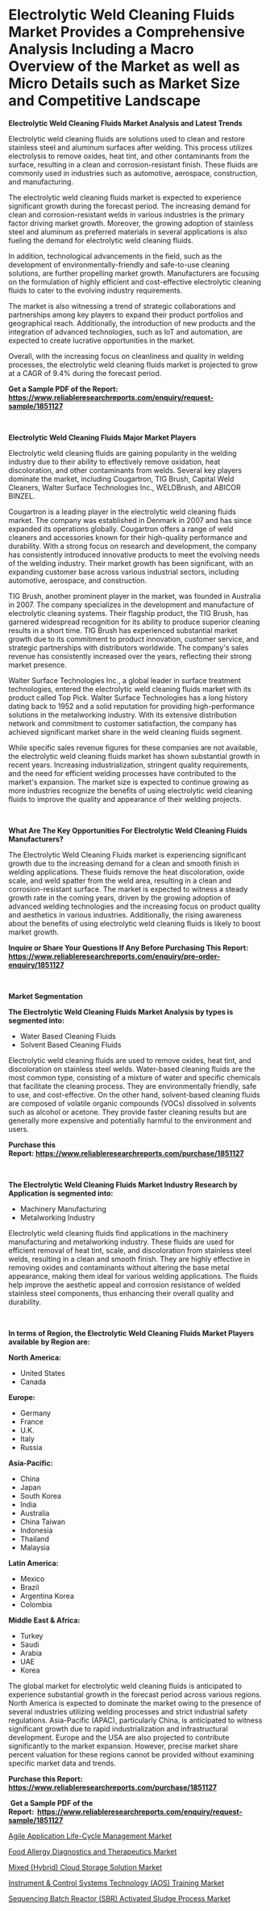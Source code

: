 <p><h1>Electrolytic Weld Cleaning Fluids Market Provides a Comprehensive Analysis Including a Macro Overview of the Market as well as Micro Details such as Market Size and Competitive Landscape</h1></p><p><strong>Electrolytic Weld Cleaning Fluids Market Analysis and Latest Trends</strong></p>
<p><p>Electrolytic weld cleaning fluids are solutions used to clean and restore stainless steel and aluminum surfaces after welding. This process utilizes electrolysis to remove oxides, heat tint, and other contaminants from the surface, resulting in a clean and corrosion-resistant finish. These fluids are commonly used in industries such as automotive, aerospace, construction, and manufacturing.</p><p>The electrolytic weld cleaning fluids market is expected to experience significant growth during the forecast period. The increasing demand for clean and corrosion-resistant welds in various industries is the primary factor driving market growth. Moreover, the growing adoption of stainless steel and aluminum as preferred materials in several applications is also fueling the demand for electrolytic weld cleaning fluids.</p><p>In addition, technological advancements in the field, such as the development of environmentally-friendly and safe-to-use cleaning solutions, are further propelling market growth. Manufacturers are focusing on the formulation of highly efficient and cost-effective electrolytic cleaning fluids to cater to the evolving industry requirements.</p><p>The market is also witnessing a trend of strategic collaborations and partnerships among key players to expand their product portfolios and geographical reach. Additionally, the introduction of new products and the integration of advanced technologies, such as IoT and automation, are expected to create lucrative opportunities in the market.</p><p>Overall, with the increasing focus on cleanliness and quality in welding processes, the electrolytic weld cleaning fluids market is projected to grow at a CAGR of 9.4% during the forecast period.</p></p>
<p><strong>Get a Sample PDF of the Report:&nbsp; <a href="https://www.reliableresearchreports.com/enquiry/request-sample/1851127">https://www.reliableresearchreports.com/enquiry/request-sample/1851127</a></strong></p>
<p>&nbsp;</p>
<p><strong>Electrolytic Weld Cleaning Fluids Major Market Players</strong></p>
<p><p>Electrolytic weld cleaning fluids are gaining popularity in the welding industry due to their ability to effectively remove oxidation, heat discoloration, and other contaminants from welds. Several key players dominate the market, including Cougartron, TIG Brush, Capital Weld Cleaners, Walter Surface Technologies Inc., WELDBrush, and ABICOR BINZEL.</p><p>Cougartron is a leading player in the electrolytic weld cleaning fluids market. The company was established in Denmark in 2007 and has since expanded its operations globally. Cougartron offers a range of weld cleaners and accessories known for their high-quality performance and durability. With a strong focus on research and development, the company has consistently introduced innovative products to meet the evolving needs of the welding industry. Their market growth has been significant, with an expanding customer base across various industrial sectors, including automotive, aerospace, and construction.</p><p>TIG Brush, another prominent player in the market, was founded in Australia in 2007. The company specializes in the development and manufacture of electrolytic cleaning systems. Their flagship product, the TIG Brush, has garnered widespread recognition for its ability to produce superior cleaning results in a short time. TIG Brush has experienced substantial market growth due to its commitment to product innovation, customer service, and strategic partnerships with distributors worldwide. The company's sales revenue has consistently increased over the years, reflecting their strong market presence.</p><p>Walter Surface Technologies Inc., a global leader in surface treatment technologies, entered the electrolytic weld cleaning fluids market with its product called Top Pick. Walter Surface Technologies has a long history dating back to 1952 and a solid reputation for providing high-performance solutions in the metalworking industry. With its extensive distribution network and commitment to customer satisfaction, the company has achieved significant market share in the weld cleaning fluids segment.</p><p>While specific sales revenue figures for these companies are not available, the electrolytic weld cleaning fluids market has shown substantial growth in recent years. Increasing industrialization, stringent quality requirements, and the need for efficient welding processes have contributed to the market's expansion. The market size is expected to continue growing as more industries recognize the benefits of using electrolytic weld cleaning fluids to improve the quality and appearance of their welding projects.</p></p>
<p>&nbsp;</p>
<p><strong>What Are The Key Opportunities For Electrolytic Weld Cleaning Fluids Manufacturers?</strong></p>
<p><p>The Electrolytic Weld Cleaning Fluids market is experiencing significant growth due to the increasing demand for a clean and smooth finish in welding applications. These fluids remove the heat discoloration, oxide scale, and weld spatter from the weld area, resulting in a clean and corrosion-resistant surface. The market is expected to witness a steady growth rate in the coming years, driven by the growing adoption of advanced welding technologies and the increasing focus on product quality and aesthetics in various industries. Additionally, the rising awareness about the benefits of using electrolytic weld cleaning fluids is likely to boost market growth.</p></p>
<p><strong>Inquire or Share Your Questions If Any Before Purchasing This Report: <a href="https://www.reliableresearchreports.com/enquiry/pre-order-enquiry/1851127">https://www.reliableresearchreports.com/enquiry/pre-order-enquiry/1851127</a></strong></p>
<p>&nbsp;</p>
<p><strong>Market Segmentation</strong></p>
<p><strong>The Electrolytic Weld Cleaning Fluids Market Analysis by types is segmented into:</strong></p>
<p><ul><li>Water Based Cleaning Fluids</li><li>Solvent Based Cleaning Fluids</li></ul></p>
<p><p>Electrolytic weld cleaning fluids are used to remove oxides, heat tint, and discoloration on stainless steel welds. Water-based cleaning fluids are the most common type, consisting of a mixture of water and specific chemicals that facilitate the cleaning process. They are environmentally friendly, safe to use, and cost-effective. On the other hand, solvent-based cleaning fluids are composed of volatile organic compounds (VOCs) dissolved in solvents such as alcohol or acetone. They provide faster cleaning results but are generally more expensive and potentially harmful to the environment and users.</p></p>
<p><strong>Purchase this Report:&nbsp;<a href="https://www.reliableresearchreports.com/purchase/1851127">https://www.reliableresearchreports.com/purchase/1851127</a></strong></p>
<p>&nbsp;</p>
<p><strong>The Electrolytic Weld Cleaning Fluids Market Industry Research by Application is segmented into:</strong></p>
<p><ul><li>Machinery Manufacturing</li><li>Metalworking Industry</li></ul></p>
<p><p>Electrolytic weld cleaning fluids find applications in the machinery manufacturing and metalworking industry. These fluids are used for efficient removal of heat tint, scale, and discoloration from stainless steel welds, resulting in a clean and smooth finish. They are highly effective in removing oxides and contaminants without altering the base metal appearance, making them ideal for various welding applications. The fluids help improve the aesthetic appeal and corrosion resistance of welded stainless steel components, thus enhancing their overall quality and durability.</p></p>
<p>&nbsp;</p>
<p><strong>In terms of Region, the Electrolytic Weld Cleaning Fluids Market Players available by Region are:</strong></p>
<p>
    <p> <strong> North America: </strong>
        <ul>
            <li>United States</li>
            <li>Canada</li>
        </ul>
        </p> 
    <p> <strong> Europe: </strong>
        <ul>
            <li>Germany</li>
            <li>France</li>
            <li>U.K.</li>
            <li>Italy</li>
            <li>Russia</li>
        </ul>
        </p> 
    <p> <strong> Asia-Pacific: </strong>
        <ul>
            <li>China</li>
            <li>Japan</li>
            <li>South Korea</li>
            <li>India</li>
            <li>Australia</li>
            <li>China Taiwan</li>
            <li>Indonesia</li>
            <li>Thailand</li>
            <li>Malaysia</li>
        </ul>
        </p> 
    <p> <strong> Latin America: </strong>
        <ul>
            <li>Mexico</li>
            <li>Brazil</li>
            <li>Argentina Korea</li>
            <li>Colombia</li>
        </ul>
        </p> 
    <p> <strong> Middle East & Africa: </strong>
        <ul>
            <li>Turkey</li>
            <li>Saudi</li>
            <li>Arabia</li>
            <li>UAE</li>
            <li>Korea</li>
        </ul>
    </p>
    </p>
<p><p>The global market for electrolytic weld cleaning fluids is anticipated to experience substantial growth in the forecast period across various regions. North America is expected to dominate the market owing to the presence of several industries utilizing welding processes and strict industrial safety regulations. Asia-Pacific (APAC), particularly China, is anticipated to witness significant growth due to rapid industrialization and infrastructural development. Europe and the USA are also projected to contribute significantly to the market expansion. However, precise market share percent valuation for these regions cannot be provided without examining specific market data and trends.</p></p>
<p><strong>Purchase this Report: <a href="https://www.reliableresearchreports.com/purchase/1851127">https://www.reliableresearchreports.com/purchase/1851127</a></strong></p>
<p>&nbsp;<strong>Get a Sample PDF of the Report:&nbsp;&nbsp;<a href="https://www.reliableresearchreports.com/enquiry/request-sample/1851127">https://www.reliableresearchreports.com/enquiry/request-sample/1851127</a></strong></p>
<p><strong></strong></p>
<p><p><a href="https://www.linkedin.com/pulse/agile-application-life-cycle-management-market-share-amp-new-m2rzf/">Agile Application Life-Cycle Management Market</a></p><p><a href="https://www.linkedin.com/pulse/food-allergy-diagnostics-therapeutics-market-size-share/">Food Allergy Diagnostics and Therapeutics Market</a></p><p><a href="https://medium.com/@peatebilly85475/mixed-hybrid-cloud-storage-solution-market-furnishes-information-on-market-share-market-trends-b4111f977241">Mixed (Hybrid) Cloud Storage Solution Market</a></p><p><a href="https://www.linkedin.com/pulse/instrument-amp-control-systems-technology-aos-training-market/">Instrument & Control Systems Technology (AOS) Training Market</a></p><p><a href="https://medium.com/@rombilly2345/sequencing-batch-reactor-sbr-activated-sludge-process-market-trends-and-market-analysis-a13bf2b3ceab">Sequencing Batch Reactor (SBR) Activated Sludge Process Market</a></p></p>